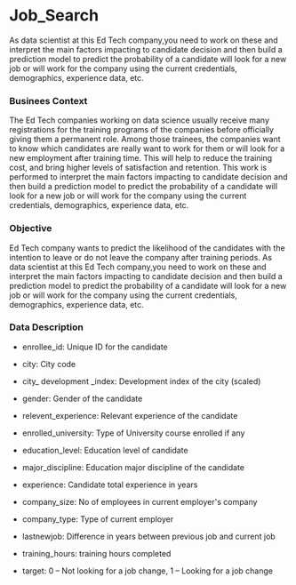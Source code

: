 # Job_Search
As data scientist at this Ed Tech company,you need to work on these and interpret the main factors impacting to candidate decision and then build a prediction model to predict the probability of a candidate will look for a new job or will work for the company using the current credentials, demographics, experience data, etc.

### Businees Context

The Ed Tech companies working on data science usually receive many
registrations for the training programs of the companies before officially
giving them a permanent role. Among those trainees, the companies want
to know which candidates are really want to work for them or will look
for a new employment after training time. This will help to reduce the
training cost, and bring higher levels of satisfaction and retention. This
work is performed to interpret the main factors impacting to candidate
decision and then build a prediction model to predict the probability of a
candidate will look for a new job or will work for the company using the
current credentials, demographics, experience data, etc.

### Objective
Ed Tech company wants to predict the likelihood of the candidates with
the intention to leave or do not leave the company after training periods. As data scientist at this Ed Tech company,you need to work on these and interpret the main factors impacting to candidate decision
and then build a prediction model to predict the probability of a candidate will
look for a new job or will work for the company using the current credentials,
demographics, experience data, etc.


### Data Description

* enrollee_id: Unique ID for the candidate

* city: City code

* city_ development _index: Development index of the city (scaled)

* gender: Gender of the candidate

* relevent_experience: Relevant experience of the candidate

* enrolled_university: Type of University course enrolled if any

* education_level: Education level of candidate

* major_discipline: Education major discipline of the candidate

* experience: Candidate total experience in years

* company_size: No of employees in current employer's company

* company_type: Type of current employer

* lastnewjob: Difference in years between previous job and current job

* training_hours: training hours completed

* target: 0 – Not looking for a job change, 1 – Looking for a job change
